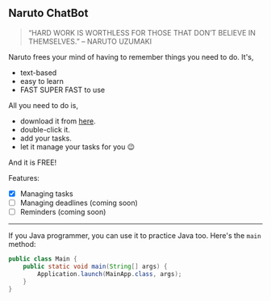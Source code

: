 ## Naruto ChatBot

> “HARD WORK IS WORTHLESS FOR THOSE THAT DON’T BELIEVE IN THEMSELVES.” – NARUTO UZUMAKI

Naruto frees your mind of having to remember things you need to do. It's,
- text-based
- easy to learn
- FAST SUPER FAST to use

All you need to do is,
- download it from [here](https://github.com/Charles1026/ip).
- double-click it.
- add your tasks.
- let it manage your tasks for you 😉

And it is FREE!

Features:
- [x] Managing tasks
- [ ] Managing deadlines (coming soon)
- [ ] Reminders (coming soon)

---
If you Java programmer, you can use it to practice Java too. Here's the `main` method:
```java
public class Main {
    public static void main(String[] args) {
        Application.launch(MainApp.class, args);
    }
}
```